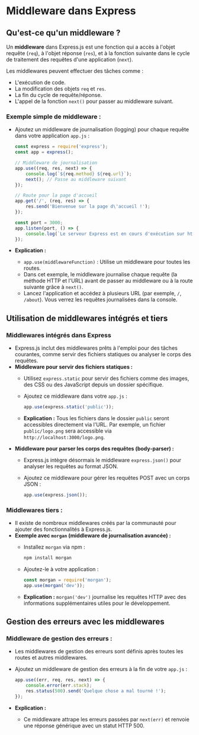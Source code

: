 # Middleware dans Express

## Qu'est-ce qu'un middleware ?

Un **middleware** dans Express.js est une fonction qui a accès à l'objet requête (`req`), à l'objet réponse (`res`), et à la fonction suivante dans le cycle de traitement des requêtes d'une application (`next`).

Les middlewares peuvent effectuer des tâches comme :

* L'exécution de code.
* La modification des objets `req` et `res`.
* La fin du cycle de requête/réponse.
* L'appel de la fonction `next()` pour passer au middleware suivant.

### **Exemple simple de middleware :**

*   Ajoutez un middleware de journalisation (logging) pour chaque requête dans votre application `app.js` :

    ```javascript
    const express = require('express');
    const app = express();

    // Middleware de journalisation
    app.use((req, res, next) => {
        console.log(`${req.method} ${req.url}`);
        next(); // Passe au middleware suivant
    });

    // Route pour la page d'accueil
    app.get('/', (req, res) => {
        res.send('Bienvenue sur la page d\'accueil !');
    });

    const port = 3000;
    app.listen(port, () => {
        console.log(`Le serveur Express est en cours d'exécution sur http://localhost:${port}/`);
    });
    ```
* **Explication :**
  * `app.use(middlewareFunction)` : Utilise un middleware pour toutes les routes.
  * Dans cet exemple, le middleware journalise chaque requête (la méthode HTTP et l'URL) avant de passer au middleware ou à la route suivante grâce à `next()`.
  * Lancez l'application et accédez à plusieurs URL (par exemple, `/`, `/about`). Vous verrez les requêtes journalisées dans la console.

## Utilisation de middlewares intégrés et tiers

### **Middlewares intégrés dans Express**

* Express.js inclut des middlewares prêts à l'emploi pour des tâches courantes, comme servir des fichiers statiques ou analyser le corps des requêtes.
* **Middleware pour servir des fichiers statiques :**
  * Utilisez `express.static` pour servir des fichiers comme des images, des CSS ou des JavaScript depuis un dossier spécifique.
  *   Ajoutez ce middleware dans votre `app.js` :

      ```javascript
      app.use(express.static('public'));
      ```
  * **Explication :** Tous les fichiers dans le dossier `public` seront accessibles directement via l'URL. Par exemple, un fichier `public/logo.png` sera accessible via `http://localhost:3000/logo.png`.
* **Middleware pour parser les corps des requêtes (body-parser) :**
  * Express.js intègre désormais le middleware `express.json()` pour analyser les requêtes au format JSON.
  *   Ajoutez ce middleware pour gérer les requêtes POST avec un corps JSON :

      ```javascript
      app.use(express.json());
      ```

### **Middlewares tiers :**

* Il existe de nombreux middlewares créés par la communauté pour ajouter des fonctionnalités à Express.js.
* **Exemple avec `morgan` (middleware de journalisation avancée) :**
  *   Installez `morgan` via npm :

      ```bash
      npm install morgan
      ```
  *   Ajoutez-le à votre application :

      ```javascript
      const morgan = require('morgan');
      app.use(morgan('dev'));
      ```
  * **Explication :** `morgan('dev')` journalise les requêtes HTTP avec des informations supplémentaires utiles pour le développement.

## Gestion des erreurs avec les middlewares

### **Middleware de gestion des erreurs :**

* Les middlewares de gestion des erreurs sont définis après toutes les routes et autres middlewares.
*   Ajoutez un middleware de gestion des erreurs à la fin de votre `app.js` :

    ```javascript
    app.use((err, req, res, next) => {
        console.error(err.stack);
        res.status(500).send('Quelque chose a mal tourné !');
    });
    ```
* **Explication :**
  * Ce middleware attrape les erreurs passées par `next(err)` et renvoie une réponse générique avec un statut HTTP 500.
